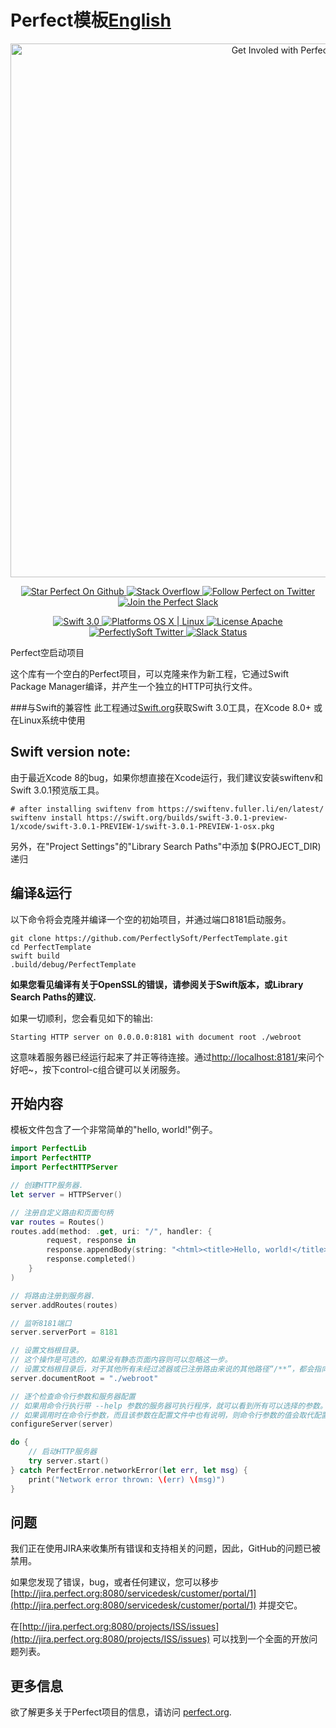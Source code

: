 # Perfect模板[English](README.md)

<p align="center">
    <a href="http://perfect.org/get-involved.html" target="_blank">
        <img src="http://perfect.org/assets/github/perfect_github_2_0_0.jpg" alt="Get Involed with Perfect!" width="854" />
    </a>
</p>

<p align="center">
    <a href="https://github.com/PerfectlySoft/Perfect" target="_blank">
        <img src="http://www.perfect.org/github/Perfect_GH_button_1_Star.jpg" alt="Star Perfect On Github" />
    </a>  
    <a href="http://stackoverflow.com/questions/tagged/perfect" target="_blank">
        <img src="http://www.perfect.org/github/perfect_gh_button_2_SO.jpg" alt="Stack Overflow" />
    </a>  
    <a href="https://twitter.com/perfectlysoft" target="_blank">
        <img src="http://www.perfect.org/github/Perfect_GH_button_3_twit.jpg" alt="Follow Perfect on Twitter" />
    </a>  
    <a href="http://perfect.ly" target="_blank">
        <img src="http://www.perfect.org/github/Perfect_GH_button_4_slack.jpg" alt="Join the Perfect Slack" />
    </a>
</p>

<p align="center">
    <a href="https://developer.apple.com/swift/" target="_blank">
        <img src="https://img.shields.io/badge/Swift-3.0-orange.svg?style=flat" alt="Swift 3.0">
    </a>
    <a href="https://developer.apple.com/swift/" target="_blank">
        <img src="https://img.shields.io/badge/Platforms-OS%20X%20%7C%20Linux%20-lightgray.svg?style=flat" alt="Platforms OS X | Linux">
    </a>
    <a href="http://perfect.org/licensing.html" target="_blank">
        <img src="https://img.shields.io/badge/License-Apache-lightgrey.svg?style=flat" alt="License Apache">
    </a>
    <a href="http://twitter.com/PerfectlySoft" target="_blank">
        <img src="https://img.shields.io/badge/Twitter-@PerfectlySoft-blue.svg?style=flat" alt="PerfectlySoft Twitter">
    </a>
    <a href="http://perfect.ly" target="_blank">
        <img src="http://perfect.ly/badge.svg" alt="Slack Status">
    </a>
</p>

Perfect空启动项目

这个库有一个空白的Perfect项目，可以克隆来作为新工程，它通过Swift Package Manager编译，并产生一个独立的HTTP可执行文件。

###与Swift的兼容性
此工程通过[Swift.org](http://swift.org/)获取Swift 3.0工具，在Xcode 8.0+ 或在Linux系统中使用

## Swift version note:

由于最近Xcode 8的bug，如果你想直接在Xcode运行，我们建议安装swiftenv和Swift 3.0.1预览版工具。

```
# after installing swiftenv from https://swiftenv.fuller.li/en/latest/
swiftenv install https://swift.org/builds/swift-3.0.1-preview-1/xcode/swift-3.0.1-PREVIEW-1/swift-3.0.1-PREVIEW-1-osx.pkg
```
另外，在"Project Settings"的"Library Search Paths"中添加 $(PROJECT_DIR)递归

## 编译&运行

以下命令将会克隆并编译一个空的初始项目，并通过端口8181启动服务。

```
git clone https://github.com/PerfectlySoft/PerfectTemplate.git
cd PerfectTemplate
swift build
.build/debug/PerfectTemplate
```

**如果您看见编译有关于OpenSSL的错误，请参阅关于Swift版本，或Library Search Paths的建议.**

如果一切顺利，您会看见如下的输出:

```
Starting HTTP server on 0.0.0.0:8181 with document root ./webroot
```

这意味着服务器已经运行起来了并正等待连接。通过[http://localhost:8181/](http://127.0.0.1:8181/)来问个好吧~，按下control-c组合键可以关闭服务。

## 开始内容

模板文件包含了一个非常简单的"hello, world!"例子。

```swift
import PerfectLib
import PerfectHTTP
import PerfectHTTPServer

// 创建HTTP服务器.
let server = HTTPServer()

// 注册自定义路由和页面句柄
var routes = Routes()
routes.add(method: .get, uri: "/", handler: {
		request, response in
		response.appendBody(string: "<html><title>Hello, world!</title><body>Hello, world!</body></html>")
		response.completed()
	}
)

// 将路由注册到服务器.
server.addRoutes(routes)

// 监听8181端口
server.serverPort = 8181

// 设置文档根目录。
// 这个操作是可选的，如果没有静态页面内容则可以忽略这一步。
// 设置文档根目录后，对于其他所有未经过滤器或已注册路由来说的其他路径“/**”，都会指向这个根目录下的文件。
server.documentRoot = "./webroot"

// 逐个检查命令行参数和服务器配置
// 如果用命令行执行带 --help 参数的服务器可执行程序，就可以看到所有可以选择的参数。
// 如果调用时在命令行参数，而且该参数在配置文件中也有说明，则命令行参数的值会取代配置文件。
configureServer(server)

do {
	// 启动HTTP服务器
	try server.start()
} catch PerfectError.networkError(let err, let msg) {
	print("Network error thrown: \(err) \(msg)")
}
```


## 问题

我们正在使用JIRA来收集所有错误和支持相关的问题，因此，GitHub的问题已被禁用。</br>

如果您发现了错误，bug，或者任何建议，您可以移步[http://jira.perfect.org:8080/servicedesk/customer/portal/1](http://jira.perfect.org:8080/servicedesk/customer/portal/1) 并提交它。

在[http://jira.perfect.org:8080/projects/ISS/issues](http://jira.perfect.org:8080/projects/ISS/issues) 可以找到一个全面的开放问题列表。


## 更多信息
欲了解更多关于Perfect项目的信息，请访问 [perfect.org](http://perfect.org).
